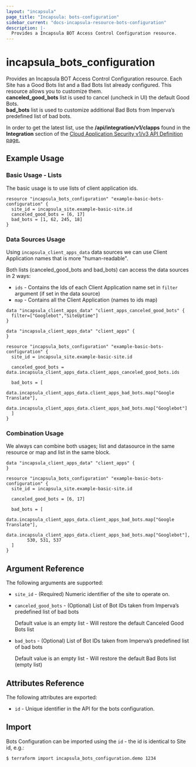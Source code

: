 ```yaml
---
layout: "incapsula"
page_title: "Incapsula: bots-configuration"
sidebar_current: "docs-incapsula-resource-bots-configuration"
description: |-
  Provides a Incapsula BOT Access Control Configuration resource.
---
```


# incapsula_bots_configuration

Provides an Incapsula BOT Access Control Configuration resource.
Each Site has a Good Bots list and a Bad Bots list already configured. This resource allows you to customize them.
<br/>
<strong>canceled_good_bots</strong> list is used to cancel (uncheck in UI) the default Good Bots.
<br/>
<strong>bad_bots</strong> list is used to customize additional Bad Bots
from Imperva’s predefined list of bad bots.

In order to get the latest list, use the <b>/api/integration/v1/clapps</b> found in the <b>Integration</b> section of the 
[Cloud Application Security v1/v3 API Definition page.](https://docs.imperva.com/bundle/cloud-application-security/page/cloud-v1-api-definition.htm)


## Example Usage

### Basic Usage - Lists

The basic usage is to use lists of client application ids.

```hcl
resource "incapsula_bots_configuration" "example-basic-bots-configuration" {
  site_id = incapsula_site.example-basic-site.id
  canceled_good_bots = [6, 17]
  bad_bots = [1, 62, 245, 18]
}
```

### Data Sources Usage

Using `incapsula_client_apps_data` data sources we can use Client Application names that is more "human-readable".

Both lists (canceled_good_bots and bad_bots) can access the data sources in 2 ways:
* `ids` - Contains the Ids of each Client Application name set in `filter` argument (if set in the data source)
* `map` - Contains all the Client Application (names to ids map)

```hcl
data "incapsula_client_apps_data" "client_apps_canceled_good_bots" {
  filter=["Googlebot","SiteUptime"]
}

data "incapsula_client_apps_data" "client_apps" {
}

resource "incapsula_bots_configuration" "example-basic-bots-configuration" {
  site_id = incapsula_site.example-basic-site.id
  
  canceled_good_bots = data.incapsula_client_apps_data.client_apps_canceled_good_bots.ids

  bad_bots = [
        data.incapsula_client_apps_data.client_apps_bad_bots.map["Google Translate"],
        data.incapsula_client_apps_data.client_apps_bad_bots.map["Googlebot"]
  ]
}
```

### Combination Usage

We always can combine both usages; list and datasource in the same resource or map and list in the same block.

```hcl
data "incapsula_client_apps_data" "client_apps" {
}

resource "incapsula_bots_configuration" "example-basic-bots-configuration" {
  site_id = incapsula_site.example-basic-site.id
  
  canceled_good_bots = [6, 17]  

  bad_bots = [
        data.incapsula_client_apps_data.client_apps_bad_bots.map["Google Translate"],
        data.incapsula_client_apps_data.client_apps_bad_bots.map["Googlebot"],
        530, 531, 537
  ]
}
```



## Argument Reference

The following arguments are supported:

* `site_id` - (Required) Numeric identifier of the site to operate on.

* `canceled_good_bots` - (Optional) List of Bot IDs taken from Imperva’s predefined list of bad bots

  Default value is an empty list - Will restore the default Canceled Good Bots list

* `bad_bots` - (Optional) List of Bot IDs taken from Imperva’s predefined list of bad bots

  Default value is an empty list - Will restore the default Bad Bots list (empty list)

## Attributes Reference

The following attributes are exported:

* `id` - Unique identifier in the API for the bots configuration.

## Import

Bots Configuration can be imported using the `id` -
the id is identical to Site id, e.g.:
```
$ terraform import incapsula_bots_configuration.demo 1234
```